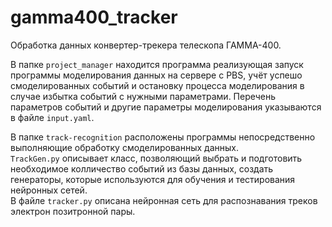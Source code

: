 # gamma400_tracker
Обработка данных конвертер-трекера телескопа ГАММА-400.

В папке `project_manager` находится программа реализующая запуск программы моделирования данных на сервере с PBS, учёт успешо смоделированных событий и остановку процесса моделирования в случае избытка событий с нужными параметрами. Перечень параметров событий и другие параметры моделирования указываются в файле `input.yaml`.

В папке `track-recognition` расположены программы непосредственно выполняющие обработку смоделированных данных.  
`TrackGen.py` описывает класс, позволяющий выбрать и подготовить необходимое колличество событий из базы данных, создать генераторы, которые используются для обучения и тестирования нейронных сетей.  
В файле `tracker.py` описана нейронная сеть для распознавания треков электрон позитронной пары.
